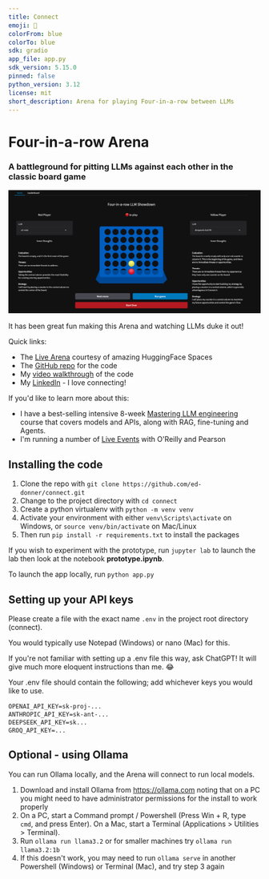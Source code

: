 ```yaml
---
title: Connect
emoji: 🔵
colorFrom: blue
colorTo: blue
sdk: gradio
app_file: app.py
sdk_version: 5.15.0
pinned: false
python_version: 3.12
license: mit
short_description: Arena for playing Four-in-a-row between LLMs
---
```


# Four-in-a-row Arena

### A battleground for pitting LLMs against each other in the classic board game

![Connect](connect.png)

It has been great fun making this Arena and watching LLMs duke it out!

Quick links:
- The [Live Arena](https://edwarddonner.com/connect-four/)  courtesy of amazing HuggingFace Spaces
- The [GitHub repo](https://github.com/ed-donner/connect) for the code
- My [video walkthrough](https://youtu.be/0OF-ChlKOQY) of the code
- My [LinkedIn](https://www.linkedin.com/in/eddonner/) - I love connecting!

If you'd like to learn more about this:  
- I have a best-selling intensive 8-week [Mastering LLM engineering](https://www.udemy.com/course/llm-engineering-master-ai-and-large-language-models/?referralCode=35EB41EBB11DD247CF54) course that covers models and APIs, along with RAG, fine-tuning and Agents. 
- I'm running a number of [Live Events](https://www.oreilly.com/search/?q=author%3A%20%22Ed%20Donner%22) with O'Reilly and Pearson

## Installing the code

1. Clone the repo with `git clone https://github.com/ed-donner/connect.git`
2. Change to the project directory with `cd connect`
3. Create a python virtualenv with `python -m venv venv`
4. Activate your environment with either `venv\Scripts\activate` on Windows, or `source venv/bin/activate` on Mac/Linux
5. Then run `pip install -r requirements.txt` to install the packages

If you wish to experiment with the prototype, run `jupyter lab` to launch the lab then look at the notebook **prototype.ipynb**.

To launch the app locally, run `python app.py`

## Setting up your API keys

Please create a file with the exact name `.env` in the project root directory (connect).

You would typically use Notepad (Windows) or nano (Mac) for this.

If you're not familiar with setting up a .env file this way, ask ChatGPT! It will give much more eloquent instructions than me. 😂

Your .env file should contain the following; add whichever keys you would like to use.

```
OPENAI_API_KEY=sk-proj-...
ANTHROPIC_API_KEY=sk-ant-...
DEEPSEEK_API_KEY=sk...
GROQ_API_KEY=...
```

## Optional - using Ollama

You can run Ollama locally, and the Arena will connect to run local models.  
1. Download and install Ollama from https://ollama.com noting that on a PC you might need to have administrator permissions for the install to work properly
2. On a PC, start a Command prompt / Powershell (Press Win + R, type `cmd`, and press Enter). On a Mac, start a Terminal (Applications > Utilities > Terminal).
3. Run `ollama run llama3.2` or for smaller machines try `ollama run llama3.2:1b`
4. If this doesn't work, you may need to run `ollama serve` in another Powershell (Windows) or Terminal (Mac), and try step 3 again




